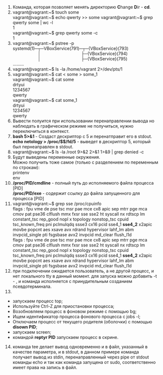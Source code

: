 1. Команда, которая позволяет менять директорию **C**hange **D**ir - **cd**.  
2. vagrant@vagrant:~$ touch some  
vagrant@vagrant:~$ echo qwerty >> some 
vagrant@vagrant:~$ grep qwerty some | wc -l  
1  
vagrant@vagrant:~$ grep qwerty some -c  
1
3. vagrant@vagrant:~$ pstree -p  
systemd(1)─┬─VBoxService(791)─┬─{VBoxService}(793)  
&nbsp;&nbsp;&nbsp;&nbsp;&nbsp;&nbsp;&nbsp;&nbsp;&nbsp;&nbsp;&nbsp;&nbsp;&nbsp;&nbsp;&nbsp;&nbsp;&nbsp;&nbsp;&nbsp;&nbsp;&nbsp;│&nbsp;&nbsp;&nbsp;&nbsp;&nbsp;&nbsp;&nbsp;&nbsp;&nbsp;&nbsp;&nbsp;&nbsp;&nbsp;&nbsp;&nbsp;&nbsp;&nbsp;&nbsp;&nbsp;&nbsp;&nbsp;&nbsp;&nbsp;&nbsp;&nbsp;&nbsp;&nbsp;&nbsp;&nbsp;&nbsp;&nbsp;&nbsp;&nbsp;&nbsp;├─{VBoxService}(794)  
&nbsp;&nbsp;&nbsp;&nbsp;&nbsp;&nbsp;&nbsp;&nbsp;&nbsp;&nbsp;&nbsp;&nbsp;&nbsp;&nbsp;&nbsp;&nbsp;&nbsp;&nbsp;&nbsp;&nbsp;&nbsp;│&nbsp;&nbsp;&nbsp;&nbsp;&nbsp;&nbsp;&nbsp;&nbsp;&nbsp;&nbsp;&nbsp;&nbsp;&nbsp;&nbsp;&nbsp;&nbsp;&nbsp;&nbsp;&nbsp;&nbsp;&nbsp;&nbsp;&nbsp;&nbsp;&nbsp;&nbsp;&nbsp;&nbsp;&nbsp;&nbsp;&nbsp;&nbsp;&nbsp;&nbsp;├─{VBoxService}(795)  
   .........
4. vagrant@vagrant:~$ ls -la /home/vagrant 2>/dev/pts/1
5. vagrant@vagrant:~$ cat < some > some_1  
vagrant@vagrant:~$ cat some  
drtyui  
1234567  
qwerty  
vagrant@vagrant:~$ cat some_1   
drtyui  
1234567  
qwerty
6. Вывести полуится при использовании перенаправлении вывода но наблюдать в графическом режиме не получиться, нужно переключиться в контекст. 
7. **bash 5>&1** - Создаст дескриптор с 5 и перенатправит его в stdout.  
**echo netology > /proc/$$/fd/5** - выведет в дескриптор 5, который был пернеаправлен в stdout.
8. vagrant@vagrant:~$ ls -la /root 9>&2 2>&1 1>&9 | grep denied -c
9. Будут выведены переменные окружения.  
Можно получить тоже самое (только с разделением по переменным по строкам):  
printenv  
env
10. **/proc/PID/cmdline** - полный путь до исполняемого файла процесса [PID]  
**/proc/PID/exe** - содержит ссылку до файла запущенного для процесса [PID]
11. vagrant@vagrant:~$ grep sse /proc/cpuinfo  
flags		: fpu vme de pse tsc msr pae mce cx8 apic sep mtrr pge mca cmov pat pse36 clflush mmx fxsr sse sse2 ht syscall nx rdtscp lm constant_tsc rep_good nopl x
topology nonstop_tsc cpuid tsc_known_freq pni pclmulqdq ssse3 cx16 pcid sse4_1 **sse4_2** x2apic movbe popcnt aes xsave avx rdrand hypervisor lahf_lm abm invpcid_single pti
 fsgsbase avx2 invpcid md_clear flush_l1d  
flags		: fpu vme de pse tsc msr pae mce cx8 apic sep mtrr pge mca cmov pat pse36 clflush mmx fxsr sse sse2 ht syscall nx rdtscp lm constant_tsc rep_good nopl x
topology nonstop_tsc cpuid tsc_known_freq pni pclmulqdq ssse3 cx16 pcid sse4_1 **sse4_2** x2apic movbe popcnt aes xsave avx rdrand hypervisor lahf_lm abm invpcid_single pti
 fsgsbase avx2 invpcid md_clear flush_l1d
12. при подключении ожидается пользователь, а не другой процесс, и нет локального tty в данный момент. 
для запуска можно добавить -t - , и команда исполняется c принудительным созданием псевдотерминала.
13. 
- запускаем процесс top;
- Используйте Ctrl-Z для приостановки процесса;
- Возобновляем процесс в фоновом режиме с помощью bg;
- Ищем идентификатор процесса фонового процесса с jobs -l;
- Отключаем процесс от текущего родителя (оболочки) с помощью **disown PID**;
- запускаем screen;
- командой **reptyr PID** запускаем процесс в скрине.
14. команда tee делает вывод одновременно и в файл, указанный в качестве параметра, и в stdout, 
в данном примере команда получает вывод из stdin, перенаправленный через pipe от stdout команды echo
и так как команда запущена от sudo, соответственно имеет права на запись в файл.
